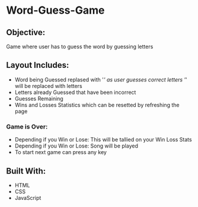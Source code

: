 # Word-Guess-Game

## Objective:
Game where user has to guess the word by guessing letters

## Layout Includes:
- Word being Guessed replased with '_' as user guesses correct letters '_' will be replaced with letters
- Letters already Guessed that have been incorrect
- Guesses Remaining
- Wins and Losses Statistics which can be resetted by refreshing the page

### Game is Over:
- Depending if you Win or Lose: This will be tallied on your Win Loss Stats
- Depending if you Win or Lose: Song will be played
- To start next game can press any key

## Built With:
- HTML
- CSS
- JavaScript